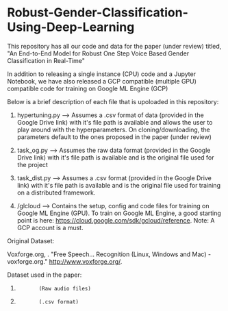 # Robust-Gender-Classification-Using-Deep-Learning
This repository has all our code and data for the paper (under review) titled, "An End-to-End Model for Robust One Step Voice Based Gender Classification in Real-Time" 


In addition to releasing a single instance (CPU) code and a Jupyter Notebook, we have also released a GCP compatible (multiple GPU) compatible code for training on Google ML Engine (GCP)


Below is a brief description of each file that is upoloaded in this repository:

1. hypertuning.py --> Assumes a .csv format of data (provided in the Google Drive link) with it's file path is available and allows the user to play around with the hyperparameters. On cloning/downloading, the parameters default to the ones proposed in the paper (under review)

2. task_og.py  --> Assumes the raw data format (provided in the Google Drive link) with it's file path is available and is the original file used for the project 

3. task_dist.py --> Assumes a .csv format (provided in the Google Drive link) with it's file path is available and is the original file used for training on a distributed framework. 

4. /glcloud  --> Contains the setup, config and code files for training on Google ML Engine (GPU). To train on Google ML Engine, a good starting point is here: https://cloud.google.com/sdk/gcloud/reference. Note: A GCP account is a must. 



Original Dataset:

Voxforge.org, . "Free Speech... Recognition (Linux, Windows and Mac) - voxforge.org." http://www.voxforge.org/.

Dataset used in the paper: 

1.            (Raw audio files)

2.            (.csv format)
